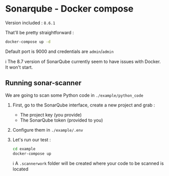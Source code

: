 # Sonarqube - Docker compose

Version included : `8.6.1`

That'll be pretty straightforward :

```bash
docker-compose up -d
```

Default port is 9000 and credentials are `admin`/`admin`

:information_source: The 8.7 version of SonarQube currently seem to have issues with Docker. It won't start.

## Running sonar-scanner

We are going to scan some Python code in `./example/python_code`

1. First, go to the SonarQube interface, create a new project and grab :

   - The project key (you provide)
   - The SonarQube token (provided to you)

2. Configure them in `./example/.env`

3. Let's run our test :

    ```bash
    cd example
    docker-compose up
    ```

    :information_source: A `.scannerwork` folder will be created where your code to be scanned is located
